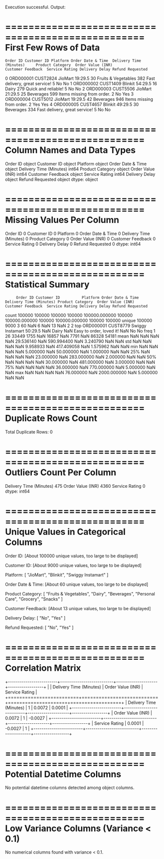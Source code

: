 Execution successful. Output:

==================================================
 First Few Rows of Data
==================================================
    Order ID Customer ID Platform Order Date & Time  Delivery Time (Minutes)     Product Category  Order Value (INR)              Customer Feedback  Service Rating Delivery Delay Refund Requested
0  ORD000001    CUST2824  JioMart           19:29.5                       30  Fruits & Vegetables                382  Fast delivery, great service!               5             No               No
1  ORD000002    CUST1409  Blinkit           54:29.5                       16                Dairy                279            Quick and reliable!               5             No               No
2  ORD000003    CUST5506  JioMart           21:29.5                       25            Beverages                599      Items missing from order.               2             No              Yes
3  ORD000004    CUST5012  JioMart           19:29.5                       42            Beverages                946      Items missing from order.               2            Yes              Yes
4  ORD000005    CUST4657  Blinkit           49:29.5                       30            Beverages                334  Fast delivery, great service!               5             No               No

==================================================
 Column Names and Data Types
==================================================
Order ID                   object
Customer ID                object
Platform                   object
Order Date & Time          object
Delivery Time (Minutes)     int64
Product Category           object
Order Value (INR)           int64
Customer Feedback          object
Service Rating              int64
Delivery Delay             object
Refund Requested           object
dtype: object

==================================================
 Missing Values Per Column
==================================================
Order ID                   0
Customer ID                0
Platform                   0
Order Date & Time          0
Delivery Time (Minutes)    0
Product Category           0
Order Value (INR)          0
Customer Feedback          0
Service Rating             0
Delivery Delay             0
Refund Requested           0
dtype: int64

==================================================
 Statistical Summary
==================================================
         Order ID Customer ID          Platform Order Date & Time  Delivery Time (Minutes) Product Category  Order Value (INR)         Customer Feedback  Service Rating Delivery Delay Refund Requested
count      100000      100000            100000            100000            100000.000000           100000      100000.000000                    100000   100000.000000         100000           100000
unique     100000        9000                 3                60                      NaN                6                NaN                        13             NaN              2                2
top     ORD000001    CUST8779  Swiggy Instamart           50:29.5                      NaN            Dairy                NaN  Easy to order, loved it!             NaN             No               No
freq            1          26             33449              1755                      NaN            16857                NaN                      7791             NaN          86328            54181
mean          NaN         NaN               NaN               NaN                29.536140              NaN         590.994400                       NaN        3.240790            NaN              NaN
std           NaN         NaN               NaN               NaN                 9.958933              NaN         417.409058                       NaN        1.575962            NaN              NaN
min           NaN         NaN               NaN               NaN                 5.000000              NaN          50.000000                       NaN        1.000000            NaN              NaN
25%           NaN         NaN               NaN               NaN                23.000000              NaN         283.000000                       NaN        2.000000            NaN              NaN
50%           NaN         NaN               NaN               NaN                30.000000              NaN         481.000000                       NaN        3.000000            NaN              NaN
75%           NaN         NaN               NaN               NaN                36.000000              NaN         770.000000                       NaN        5.000000            NaN              NaN
max           NaN         NaN               NaN               NaN                76.000000              NaN        2000.000000                       NaN        5.000000            NaN              NaN

==================================================
 Duplicate Rows Count
==================================================
Total Duplicate Rows: 0

==================================================
 Outliers Count Per Column
==================================================
Delivery Time (Minutes)     475
Order Value (INR)          4360
Service Rating                0
dtype: int64

==================================================
 Unique Values in Categorical Columns
==================================================

Order ID: [About 100000 unique values, too large to be displayed]

Customer ID: [About 9000 unique values, too large to be displayed]

Platform: [
  "JioMart",
  "Blinkit",
  "Swiggy Instamart"
]

Order Date & Time: [About 60 unique values, too large to be displayed]

Product Category: [
  "Fruits & Vegetables",
  "Dairy",
  "Beverages",
  "Personal Care",
  "Grocery",
  "Snacks"
]

Customer Feedback: [About 13 unique values, too large to be displayed]

Delivery Delay: [
  "No",
  "Yes"
]

Refund Requested: [
  "No",
  "Yes"
]

==================================================
 Correlation Matrix
==================================================
+-------------------------+---------------------------+---------------------+------------------+
|                         |   Delivery Time (Minutes) |   Order Value (INR) |   Service Rating |
+=========================+===========================+=====================+==================+
| Delivery Time (Minutes) |                    1      |              0.0072 |           0.0001 |
+-------------------------+---------------------------+---------------------+------------------+
| Order Value (INR)       |                    0.0072 |              1      |          -0.0027 |
+-------------------------+---------------------------+---------------------+------------------+
| Service Rating          |                    0.0001 |             -0.0027 |           1      |
+-------------------------+---------------------------+---------------------+------------------+

==================================================
 Potential Datetime Columns
==================================================
 No potential datetime columns detected among object columns.

==================================================
 Low Variance Columns (Variance < 0.1)
==================================================
No numerical columns found with variance < 0.1.
